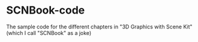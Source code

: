 SCNBook-code
============

The sample code for the different chapters in "3D Graphics with Scene Kit" (which I call "SCNBook" as a joke)
